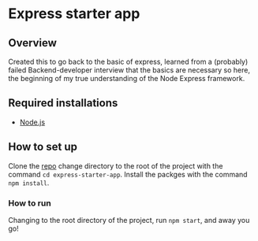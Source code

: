 # Express starter app

## Overview

Created this to go back to the basic of express, learned from a (probably) failed Backend-developer interview that the basics are necessary so here, the beginning of my true understanding of the Node Express framework.

## Required installations
- [Node.js](https://nodejs.org/en)


## How to set up

Clone the [repo](https://github.com/JhimmieC137/express-starter-app.git) change directory to the root of the project with the command ```cd express-starter-app```. Install the packges with the command ```npm install```.

### How to run 

Changing to the root directory of the project, run ```npm start```, and away you go! 